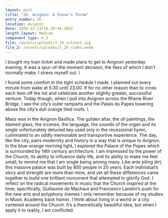 ```yaml
---
layout: post
title: "26. Avignon: A Stone’s Throw"
entry_number: 26
location: Avignon
date: 2020-12-13T16:30:44.366Z
length_layout: Medium
component_type: m_2
file: /assets/uploads/3_26_inline1.jpg
file_2: /assets/uploads/3_26_video.webm
---
```

I bought my train ticket and made plans to get to Avignon yesterday evening. It was a spur-of-the moment decision, the likes of which I don’t normally make. I stress myself out. \

I found some comfort in the tight schedule I made. I planned out every minute from wake at 5:30 until 23:00. If for no other reason than to cross each item off the list and celebrate another slightly greater, successful venture. Today though, when I pull into Avignon across the Rhone River Bridge, I see the city’s outer ramparts and the Palais du Papes towering above the city’s dull orange tiled roofs. \

Mass was in the Avignon Basilica. The golden altar, the oil paintings, the stained glass, the incense, the language, the sounds of the organ and its single unfortunately detuned key used only in the recessional hymn, culminated to an oddly memorable and transportive experience. The day, like the city, pairs modernity and history in a way that is unique to Avignon. In the blue-orange morning light, I explored the Palace of the Popes which is surrounded by 14th century architecture. I am impressed by the power of the Church, its ability to influence daily life, and its ability to make me feel small; to remind me that I am single being among many. Like ants piling dirt, this massive palace was built by 850 people in 20 years. Each individual’s story and strength are more than mine, and yet all these differences came together to build one brilliant monument that attempted to glorify God. I reflect on the radical movements in music that the Church inspired at the time; specifically, Guillaume de Machaut and Francesco Landini’s push for the new arts and polyphony (names I only remember because of my studies in Music Academy back home). I think about living in a world or a city centered around the Church. It’s a theoretically beautiful idea, but when I apply it to reality, I am conflicted.